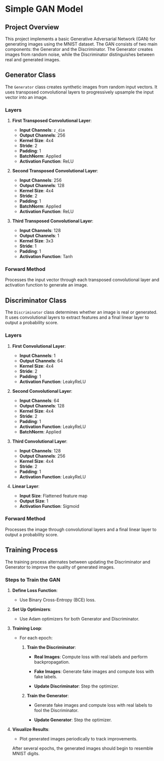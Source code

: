 # Simple GAN Model

## Project Overview

This project implements a basic Generative Adversarial Network (GAN) for generating images using the MNIST dataset. The GAN consists of two main components: the Generator and the Discriminator. The Generator creates images from random noise, while the Discriminator distinguishes between real and generated images.

## Generator Class

The `Generator` class creates synthetic images from random input vectors. It uses transposed convolutional layers to progressively upsample the input vector into an image.

### Layers

1. **First Transposed Convolutional Layer**:
   - **Input Channels**: `z_dim`
   - **Output Channels**: 256
   - **Kernel Size**: 4x4
   - **Stride**: 2
   - **Padding**: 1
   - **BatchNorm**: Applied
   - **Activation Function**: ReLU

2. **Second Transposed Convolutional Layer**:
   - **Input Channels**: 256
   - **Output Channels**: 128
   - **Kernel Size**: 4x4
   - **Stride**: 2
   - **Padding**: 1
   - **BatchNorm**: Applied
   - **Activation Function**: ReLU

3. **Third Transposed Convolutional Layer**:
   - **Input Channels**: 128
   - **Output Channels**: 1
   - **Kernel Size**: 3x3
   - **Stride**: 1
   - **Padding**: 1
   - **Activation Function**: Tanh

### Forward Method

Processes the input vector through each transposed convolutional layer and activation function to generate an image.

## Discriminator Class

The `Discriminator` class determines whether an image is real or generated. It uses convolutional layers to extract features and a final linear layer to output a probability score.

### Layers

1. **First Convolutional Layer**:
   - **Input Channels**: 1
   - **Output Channels**: 64
   - **Kernel Size**: 4x4
   - **Stride**: 2
   - **Padding**: 1
   - **Activation Function**: LeakyReLU

2. **Second Convolutional Layer**:
   - **Input Channels**: 64
   - **Output Channels**: 128
   - **Kernel Size**: 4x4
   - **Stride**: 2
   - **Padding**: 1
   - **Activation Function**: LeakyReLU
   - **BatchNorm**: Applied

3. **Third Convolutional Layer**:
   - **Input Channels**: 128
   - **Output Channels**: 256
   - **Kernel Size**: 4x4
   - **Stride**: 2
   - **Padding**: 1
   - **Activation Function**: LeakyReLU

4. **Linear Layer**:
   - **Input Size**: Flattened feature map
   - **Output Size**: 1
   - **Activation Function**: Sigmoid

### Forward Method

Processes the image through convolutional layers and a final linear layer to output a probability score.

## Training Process

The training process alternates between updating the Discriminator and Generator to improve the quality of generated images.

### Steps to Train the GAN

1. **Define Loss Function**:
   - Use Binary Cross-Entropy (BCE) loss.

2. **Set Up Optimizers**:
   - Use Adam optimizers for both Generator and Discriminator.
     
3. **Training Loop**:
   - For each epoch:
     1. **Train the Discriminator**:
        - **Real Images**: Compute loss with real labels and perform backpropagation.
        
        - **Fake Images**: Generate fake images and compute loss with fake labels.
   
        - **Update Discriminator**: Step the optimizer.

     2. **Train the Generator**:
        - Generate fake images and compute loss with real labels to fool the Discriminator.
        
        - **Update Generator**: Step the optimizer.

4. **Visualize Results**:
   - Plot generated images periodically to track improvements.

   After several epochs, the generated images should begin to resemble MNIST digits.


